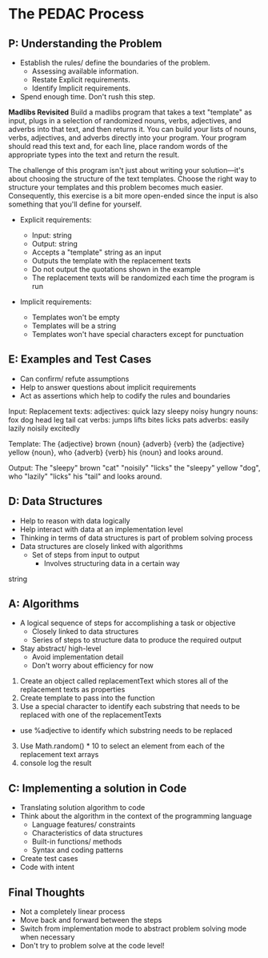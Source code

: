 # The PEDAC Process

## P: Understanding the Problem

- Establish the rules/ define the boundaries of the problem.
  - Assessing available information.
  - Restate Explicit requirements.
  - Identify Implicit requirements.
- Spend enough time. Don't rush this step.

**Madlibs Revisited**
Build a madlibs program that takes a text "template" as input, plugs in a selection of randomized nouns, verbs, adjectives, and adverbs into that text, and then returns it. You can build your lists of nouns, verbs, adjectives, and adverbs directly into your program. Your program should read this text and, for each line, place random words of the appropriate types into the text and return the result.

The challenge of this program isn't just about writing your solution—it's about choosing the structure of the text templates. Choose the right way to structure your templates and this problem becomes much easier. Consequently, this exercise is a bit more open-ended since the input is also something that you'll define for yourself.

- Explicit requirements:
  - Input: string
  - Output: string
  - Accepts a "template" string as an input
  - Outputs the template with the replacement texts
  - Do not output the quotations shown in the example
  - The replacement texts will be randomized each time the program is run

- Implicit requirements:
  - Templates won't be empty
  - Templates will be a string
  - Templates won't have special characters except for punctuation

## E: Examples and Test Cases

- Can confirm/ refute assumptions
- Help to answer questions about implicit requirements
- Act as assertions which help to codify the rules and boundaries

Input:
Replacement texts:
adjectives: quick lazy sleepy noisy hungry
nouns: fox dog head leg tail cat
verbs: jumps lifts bites licks pats
adverbs: easily lazily noisily excitedly

Template:
The {adjective} brown {noun} {adverb} {verb} the {adjective} yellow {noun}, who {adverb} {verb} his {noun} and looks around.


Output:
The "sleepy" brown "cat" "noisily" "licks" the "sleepy" yellow "dog", who "lazily" "licks" his "tail" and looks around.


## D: Data Structures

- Help to reason with data logically
- Help interact with data at an implementation level
- Thinking in terms of data structures is part of problem solving process
- Data structures are closely linked with algorithms
  - Set of steps from input to output
    - Involves structuring data in a certain way

string

## A: Algorithms

- A logical sequence of steps for accomplishing a task or objective
  - Closely linked to data structures
  - Series of steps to structure data to produce the required output
- Stay abstract/ high-level
  - Avoid implementation detail
  - Don't worry about efficiency for now

1. Create an object called replacementText which stores all of the replacement texts as properties
2. Create template to pass into the function
3. Use a special character to identify each substring that needs to be replaced with one of the replacementTexts
  - use %adjective to identify which substring needs to be replaced
3. Use Math.random() * 10 to select an element from each of the replacement text arrays
4. console log the result

## C: Implementing a solution in Code

- Translating solution algorithm to code
- Think about the algorithm in the context of the programming language 
  - Language features/ constraints
  - Characteristics of data structures
  - Built-in functions/ methods
  - Syntax and coding patterns
- Create test cases
- Code with intent

## Final Thoughts

- Not a completely linear process
- Move back and forward between the steps
- Switch from implementation mode to abstract problem solving mode when necessary
- Don't try to problem solve at the code level!